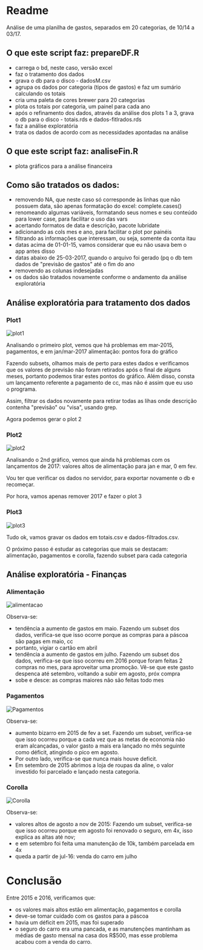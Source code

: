 # Readme

Análise de uma planilha de gastos, separados em 20 categorias, de 10/14 a 03/17.


## O que este script faz: prepareDF.R



- carrega o bd, neste caso, versão excel
- faz o tratamento dos dados
- grava o db para o disco - dadosM.csv
- agrupa os dados por categoria (tipos de gastos) e faz um sumário calculando os totais
- cria uma paleta de cores brewer para 20 categorias
- plota os totais por categoria, um painel para cada ano
- após o refinamento dos dados, através da análise dos plots 1 a 3, grava o db para o disco - totais.rds e dados-fitlrados.rds
- faz a análise exploratória
- trata os dados de acordo com as necessidades apontadas na análise

## O que este script faz: analiseFin.R


- plota gráficos para a análise financeira


## Como são tratados os dados:

- removendo NA, que neste caso só corresponde às linhas que não possuem data, são apenas 
formatação do excel: complete.cases()
- renomeando algumas variáveis, formatando seus nomes e seu conteúdo para lower case, para facilitar o uso das vars
- acertando formatos de data e descrição, pacote lubridate
- adicionando as cols mes e ano, para facilitar o plot por painéis
- filtrando as informações que interessam, ou seja, somente da conta itau
- datas acima de 01-01-15, vamos considerar que eu não usava bem o app antes disso
- datas abaixo de 25-03-2017, quando o arquivo foi gerado (pq o db tem dados de 
"previsão de gastos" até o fim do ano
- removendo as colunas indesejadas
- os dados são tratados novamente conforme o andamento da análise exploratória


## Análise exploratória para tratamento dos dados

### Plot1

![plot1](plot1.png)

Analisando o primeiro plot, vemos que há problemas em mar-2015, pagamentos, e em jan/mar-2017 alimentação: pontos fora do gráfico

Fazendo subsets, olhamos mais de perto para estes dados e verificamos que os valores de previsão não foram retirados após o final de alguns meses, portanto podemos tirar estes pontos do gráfico. Além disso, consta um lançamento referente a pagamento de cc, mas não é assim que eu uso o programa.

Assim, filtrar os dados novamente para retirar todas as lihas onde descrição contenha "previsão" ou "visa", usando grep.

Agora podemos gerar o plot 2

### Plot2

![plot2](plot2.png)


Analisando o 2nd gráfico, vemos que ainda há problemas com os lançamentos de 2017: valores altos de alimentação para jan e mar, 0 em fev.

Vou ter que verificar os dados no servidor, para exportar novamente o db e recomeçar.

Por hora, vamos apenas remover 2017 e fazer o plot 3

### Plot3

![plot3](plot3.png)


Tudo ok, vamos gravar os dados em totais.csv e dados-filtrados.csv.

O próximo passo é estudar as categorias que mais se destacam: alimentação, pagamentos e corolla, fazendo subset para cada categoria


## Análise exploratória - Finanças


### Alimentação

![alimentacao](plot-alim.png)

Observa-se:

- tendência a aumento de gastos em maio. Fazendo um subset dos dados, verifica-se que isso ocorre porque as compras para a páscoa são pagas em maio, cc
- portanto, vigiar o cartão em abril
- tendência a aumento de gastos em julho. Fazendo um subset dos dados, verifica-se que isso ocorreu em 2016 porque foram feitas 2 compras no mes, para aproveitar uma promoção. Vê-se que este gasto despenca até setembro, voltando a subir em agosto, próx compra
- sobe e desce: as compras maiores não são feitas todo mes


### Pagamentos

![Pagamentos](plot-pag.png)

Observa-se:

- aumento bizarro em 2015 de fev a set. Fazendo um subset, verifica-se que isso ocorreu porque a cada vez que as metas de economia não eram alcançadas, o valor gasto a mais era lançado no mês seguinte como déficit, atingindo o pico em agosto. 
- Por outro lado, verifica-se que nunca mais houve deficit. 
- Em setembro de 2015 abrimos a loja de roupas da aline, o valor investido foi parcelado e lançado nesta categoria.


### Corolla

![Corolla](plot-cor.png)

Observa-se:

- valores altos de agosto a nov de 2015: Fazendo um subset, verifica-se que isso ocorreu porque em agosto foi renovado o seguro, em 4x, isso explica as altas até nov;
- e em setembro foi feita uma manutenção de 10k, também parcelada em 4x
- queda a partir de jul-16: venda do carro em julho


# Conclusão

Entre 2015 e 2016, verificamos que:

- os valores mais altos estão em alimentação, pagamentos e corolla
- deve-se tomar cuidado com os gastos para a páscoa
- havia um déficit em 2015, mas foi superado
- o seguro do carro era uma pancada, e as manutenções mantinham as médias de gasto mensal na casa dos R$500, mas esse problema acabou com a venda do carro.
